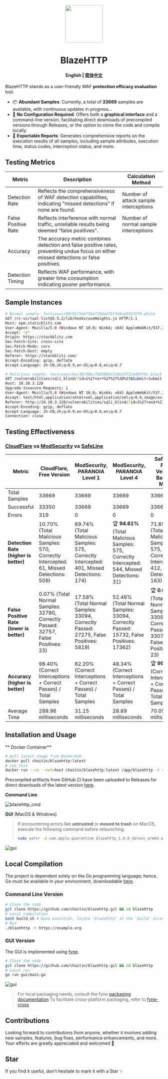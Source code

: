 <div align="center">
<img src="https://github.com/chaitin/blazehttp/assets/30664688/746026da-6b2f-4f9c-86f1-1e3cb129ca22" width="120"/>
</div>
<h1 align="center">BlazeHTTP</h1>
<h4 align="center"><strong>English</strong> | <a href="https://github.com/chaitin/blazehttp/blob/master/README.md">
简体中文</a></h4>

BlazeHTTP stands as a user-friendly WAF **protection efficacy evaluation** tool.

- 📦 **Abundant Samples**: Currently, a total of **33669** samples are available, with continuous updates in progress...
- 🚀 **No Configuration Required**: Offers both a **graphical interface** and a command-line version, facilitating direct downloads of precompiled versions through Releases, or the option to clone the code and compile locally.
- 📖 **Exportable Reports**: Generates comprehensive reports on the execution results of all samples, including sample attributes, execution time, status codes, interception status, and more.

## Testing Metrics

|  Metric   | Description  | Calculation Method  |
|  ----  | ----  | ----  |
| Detection Rate  | Reflects the comprehensiveness of WAF detection capabilities, indicating "missed detections" if none are found. | Number of attack sample interceptions  |
| False Positive Rate  | Reflects interference with normal traffic, unreliable results being deemed "false positives". | Number of normal sample interceptions  |
| Accuracy  | The accuracy metric combines detection and false positive rates, preventing undue focus on either missed detections or false positives. |  |
| Detection Timing  | Reflects WAF performance, with greater time consumption indicating poorer performance. |  |

## Sample Instances

```bash
# Normal sample: testcases/00/02/5ebf56a710da27b73a9ad59219f0.white
GET /rc-virtual-list@3.5.2/lib/hooks/useHeights.js HTTP/1.1
Host: npm.staticblitz.com
User-Agent: Mozilla/5.0 (Windows NT 10.0; Win64; x64) AppleWebKit/537.36 (KHTML, like Gecko) Chrome/114.0.0.0 Safari/537.36
Accept: */*
Origin: https://stackblitz.com
Sec-Fetch-Site: cross-site
Sec-Fetch-Mode: cors
Sec-Fetch-Dest: empty
Referer: https://stackblitz.com/
Accept-Encoding: gzip, deflate
Accept-Language: zh-CN,zh;q=0.9,en-US;q=0.8,en;q=0.7

# Malicious sample: testcases/8a/36/0bbc7685860c526e33f3cbd83f9c.black
GET /vulnerabilities/sqli_blind/?id=1%27+or+%27%27%3D%27&Submit=Submit HTTP/1.1
Host: 10.10.3.128
Upgrade-Insecure-Requests: 1
User-Agent: Mozilla/5.0 (Windows NT 10.0; Win64; x64) AppleWebKit/537.36 (KHTML, like Gecko) Chrome/114.0.0.0 Safari/537.36
Accept: text/html,application/xhtml+xml,application/xml;q=0.9,image/avif,image/webp,image/apng,*/*;q=0.8,application/signed-exchange;v=b3;q=0.7
Referer: http://10.10.3.128/vulnerabilities/sqli_blind/?id=1%27+and+%27%27%3D%27&Submit=Submit
Accept-Encoding: gzip, deflate
Accept-Language: zh-CN,zh;q=0.9,en-US;q=0.8,en;q=0.7
Connection: close
```

## Testing Effectiveness

### [CloudFlare](https://www.cloudflare.com/) vs [ModSecurity](https://github.com/owasp-modsecurity/ModSecurity) vs [SafeLine](https://waf.chaitin.com/)

| Metric | CloudFlare, Free Version | ModSecurity, PARANOIA Level 1 | ModSecurity,  PARANOIA Level 4 | SafeLine, Free Version, Balance Mode | SafeLine, Free Version, Strict Mode |
| --- | --- | --- | --- | --- | --- |
| Total Samples | 33669 | 33669 | 33669 | 33669 | 33669 |
| Successful | 33350 | 33669 | 33669 | 33669 | 33669 |
| Errors | 319 | 0 | 0 | 0 | 0 |
| **Detection Rate (higher is better)** | 10.70% (Total Malicious Samples: 570, Correctly Intercepted: 61, Missed Detections: 509) | 69.74% (Total Malicious Samples: 575, Correctly Intercepted: 401, Missed Detections: 174) | 🏆 **94.61%** (Total Malicious Samples: 575, Correctly Intercepted: 544, Missed Detections: 31) | 71.65% (Total Malicious Samples: 575, Correctly Intercepted: 412, Missed Detections: 163) | 76.17% (Total Malicious Samples: 575, Correctly Intercepted: 438, Missed Detections: 137) |
| **False Positive Rate (lower is better)** | 0.07% (Total Normal Samples: 32780, Correctly Passed: 32757, False Positives: 23) | 17.58% (Total Normal Samples: 33094, Correctly Passed: 27275, False Positives: 5819) | 52.46% (Total Normal Samples: 33094, Correctly Passed: 15732, False Positives: 17362) | 🏆 **0.07%** (Total Normal Samples: 33094, Correctly Passed: 33071, False Positives: 23) | 0.22% (Total Normal Samples: 33094, Correctly Passed: 33021, False Positives: 73) |
| **Accuracy (higher is better)** | 98.40% (Correct Interceptions + Correct Passes) / Total Samples | 82.20% (Correct Interceptions + Correct Passes) / Total Samples | 48.34% (Correct Interceptions + Correct Passes) / Total Samples | 🏆 **99.45%** (Correct Interceptions + Correct Passes) / Total Samples | 99.38% (Correct Interceptions + Correct Passes) / Total Samples |
| Average Time | 288.96 milliseconds | 31.15 milliseconds | 28.89 milliseconds | 70.05 milliseconds | 64.34 milliseconds |

## Installation and Usage

** Docker Container**

```bash
# pull latest image from DockerHub
docker pull chaitin/blazehttp:latest
# run test
docker run --rm --net=host chaitin/blazehttp:latest /app/blazehttp -t <URL>
```

Precompiled artifacts from GitHub CI have been uploaded to Releases for direct downloads of the latest version [here](https://github.com/chaitin/blazehttp/releases).

**Command Line**

![blazehttp_cmd](https://github.com/chaitin/blazehttp/assets/30664688/7be052e9-2dfb-4f96-a6f2-eb2a0251910e)

**GUI** (MacOS & Windows)

> If encountering errors like **untrusted** or **moved to trash** on MacOS, execute the following command before relaunching:
> ``` bash
> sudo xattr -d com.apple.quarantine blazehttp_1.0.0_darwin_arm64.app
> ```

![gui](https://github.com/chaitin/blazehttp/assets/30664688/dee16f13-8fef-413e-89c8-515b91c52c7a)

## Local Compilation

The project is dependent solely on the Go programming language; hence, Go must be available in your environment, downloadable [here](https://go.dev/dl/).

### Command Line Version

```bash
# Clone the code
git clone https://github.com/chaitin/blazehttp.git && cd blazehttp
# Local compilation
bash build.sh # Upon execution, locate 'blazehttp' in the 'build' directory
# Run
./blazehttp -t https://example.org
```

### GUI Version

The GUI is implemented using [fyne](https://github.com/fyne-io/fyne).

```bash
# Clone the code
git clone https://github.com/chaitin/blazehttp.git && cd blazehttp
# Local run
go run gui/main.go
```

![gui](https://github.com/chaitin/blazehttp/assets/30664688/3d7f90aa-eb6d-43b0-adea-251114c6ea43)

> For local packaging needs, consult the fyne [packaging documentation](https://docs.fyne.io/started/packaging)
> To facilitate cross-platform packaging, refer to [fyne-cross](https://docs.fyne.io/started/cross-compiling)

## Contributions

Looking forward to contributions from anyone, whether it involves adding new samples, features, bug fixes, performance enhancements, and more. Your efforts are greatly appreciated and welcomed 👏

## Star

If you find it useful, don't hesitate to mark it with a Star ✨
